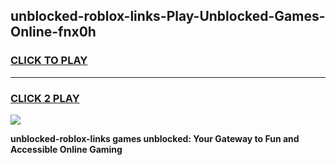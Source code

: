 
## unblocked-roblox-links-Play-Unblocked-Games-Online-fnx0h
<h3>
<a href="https://premium76.site?title=unblocked-roblox-links&ref=25A">CLICK TO PLAY</a></h3>
<hr>

<h3>
<a href="https://premium76.site?title=unblocked-roblox-links&ref=25A">CLICK 2 PLAY</a>
  
</h3>

<a href="https://premium76.site?title=unblocked-roblox-links&ref=25A"><img src="https://clearcache.store/games.png"></a>


**unblocked-roblox-links games unblocked: Your Gateway to Fun and Accessible Online Gaming**
